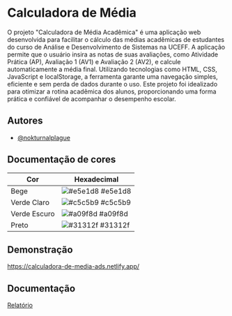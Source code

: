 
# Calculadora de Média

O projeto "Calculadora de Média Acadêmica" é uma aplicação web desenvolvida para facilitar o cálculo das médias acadêmicas de estudantes do curso de Análise e Desenvolvimento de Sistemas na UCEFF. A aplicação permite que o usuário insira as notas de suas avaliações, como Atividade Prática (AP), Avaliação 1 (AV1) e Avaliação 2 (AV2), e calcule automaticamente a média final. Utilizando tecnologias como HTML, CSS, JavaScript e localStorage, a ferramenta garante uma navegação simples, eficiente e sem perda de dados durante o uso. Este projeto foi idealizado para otimizar a rotina acadêmica dos alunos, proporcionando uma forma prática e confiável de acompanhar o desempenho escolar.


## Autores

- [@nokturnalplague](https://github.com/nokturnalplague)

## Documentação de cores

| Cor               | Hexadecimal                                                |
| ----------------- | ---------------------------------------------------------------- |
| Bege              | ![#e5e1d8](https://via.placeholder.com/10/e5e1d8?text=+) #e5e1d8 |
| Verde Claro       | ![#c5c5b9](https://via.placeholder.com/10/c5c5b9?text=+) #c5c5b9 |
| Verde Escuro      | ![#a09f8d](https://via.placeholder.com/10/a09f8d?text=+) #a09f8d |
| Preto             | ![#31312f](https://via.placeholder.com/10/31312f?text=+) #31312f |


## Demonstração

https://calculadora-de-media-ads.netlify.app/


## Documentação

[Relatório](https://drive.google.com/file/d/1_fEQZEeBRPlpifC8Aq75ZtEKYyclJGft/view?usp=sharing)

